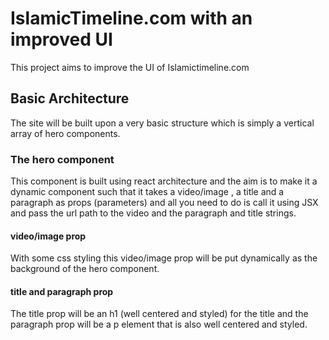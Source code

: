 # IslamicTimeline.com with an improved UI

This project aims to improve the UI of Islamictimeline.com 

## Basic Architecture

The site will be built upon a very basic structure which is simply a vertical array of hero components.

### The hero component

This component is built using react architecture and the aim is to make it a dynamic component such that it takes a video/image , a title and a paragraph as props (parameters) and all you need to do is call it using JSX and pass the url path to the video and the paragraph and title strings.

#### video/image prop
With some css styling this video/image prop will be put dynamically as the background of the hero component.
#### title and paragraph prop
The title prop will be an h1 (well centered and styled) for the title and the paragraph prop will be a p element that is also well centered and styled.
